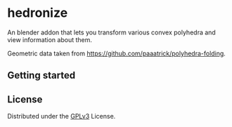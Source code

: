 # hedronize

An blender addon that lets you transform various convex polyhedra and view information about them.

Geometric data taken from https://github.com/paaatrick/polyhedra-folding.


## Getting started



## License
Distributed under the [GPLv3](LICENSE) License.


